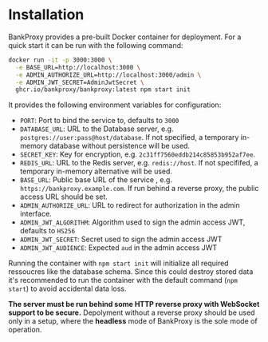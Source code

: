 # Installation

BankProxy provides a pre-built Docker container for deployment. For a quick start it can be run with the following command:

```sh
docker run -it -p 3000:3000 \
  -e BASE_URL=http://localhost:3000 \
  -e ADMIN_AUTHORIZE_URL=http://localhost:3000/admin \
  -e ADMIN_JWT_SECRET=AdminJwtSecret \
  ghcr.io/bankproxy/bankproxy:latest npm start init
```

It provides the following environment variables for configuration:

- `PORT`: Port to bind the service to, defaults to `3000`
- `DATABASE_URL`: URL to the Database server, e.g. `postgres://user:pass@host/database`. If not specified, a temporary in-memory database without persistence will be used.
- `SECRET_KEY`: Key for encryption, e.g. `2c31ff7560eddb214c85853b952af7ee`.
- `REDIS_URL`: URL to the Redis server, e.g. `redis://host`. If not specififed, a temporary in-memory alternative will be used.
- `BASE_URL`: Public base URL of the service , e.g. `https://bankproxy.example.com`. If run behind a reverse proxy, the public access URL should be set.
- `ADMIN_AUTHORIZE_URL`: URL to redirect for authorization in the admin interface.
- `ADMIN_JWT_ALGORITHM`: Algorithm used to sign the admin access JWT, defaults to `HS256`
- `ADMIN_JWT_SECRET`: Secret used to sign the admin access JWT
- `ADMIN_JWT_AUDIENCE`: Expected `aud` in the admin access JWT

Running the container with `npm start init` will initialize all required ressoucres like the database schema. Since this could destroy stored data it's recommended to run the container with the default command (`npm start`) to avoid accidental data loss.

**The server must be run behind some HTTP reverse proxy with WebSocket support to be secure.** Depolyment without a reverse proxy should be used only in a setup, where the **headless** mode of BankProxy is the sole mode of operation.

